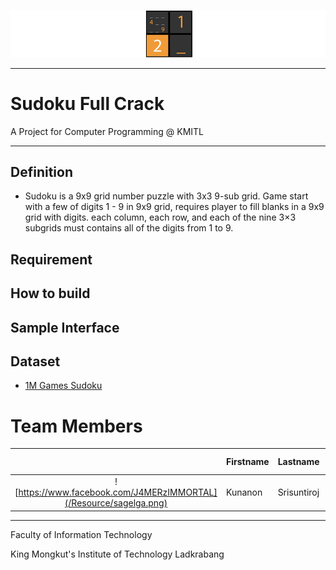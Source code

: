 ![](/src/resource/readmeImg/banner.png)

---

# Sudoku Full Crack
A Project for Computer Programming @ KMITL

---

## Definition
* Sudoku is a 9x9 grid number puzzle with 3x3 9-sub grid. Game start with a few of digits 1 - 9 in 9x9 grid,
requires player to fill blanks in a 9x9 grid with digits. each column, each row, and each of the nine 3×3 subgrids must contains all of the digits from 1 to 9.

## Requirement

## How to build

## Sample Interface

## Dataset
* [1M Games Sudoku](https://www.kaggle.com/bryanpark/sudoku)

# Team Members
|  |Firstname|Lastname|GitHub Username|Student ID|
|:-:|--|------|---------------|---------|
|![https://www.facebook.com/J4MERzIMMORTAL](/Resource/sagelga.png)|Kunanon|Srisuntiroj|[@sagelga](https://github.com/KurokoChu)|60070099|

---

Faculty of Information Technology

King Mongkut's Institute of Technology Ladkrabang
